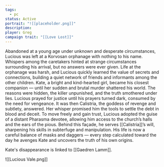 ```yaml
---
tags:
  - pc
status: Active
portrait: "![[placeholder.png]]"
description: 
player: Greg
campaign trait: "[[Love Lost]]"
---
```

Abandoned at a young age under unknown and desperate circumstances, Lucious was left at a Korvosan orphanage with nothing to his name. Whispers among the caretakers hinted at strange circumstances surrounding his arrival, but no answers were ever given. Life at the orphanage was harsh, and Lucious quickly learned the value of secrets and connections, building a quiet network of friends and informants among the other children. Kate, a bright and kind-hearted girl, became his closest companion — until her sudden and brutal murder shattered his world. The reasons were hidden, the killer unpunished, and the truth smothered under lies. Lucious prayed for justice until his prayers turned dark, consumed by the need for vengeance. It was then Calistria, the goddess of revenge and subtlety, answered. Her whisper promised him the tools to settle the debt in blood and deceit. To move freely and gain trust, Lucious adopted the guise of a distant Pharasma devotee, allowing him access to the church’s halls and the ears of the pious. Behind this façade, he serves [[Calistria]]’s will, sharpening his skills in subterfuge and manipulation. His life is now a careful balance of masks and daggers — every step calculated toward the day he avenges Kate and uncovers the truth of his own origins.

Kate's disappearance is linked to [[Gaedren Lamm]].

![[Lucious Vale.png]]